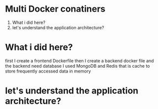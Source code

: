 <!-- @format -->

# Multi Docker conatiners

1.  What i did here?
2. let's understand the application architecture?

# What i did here?

first I create a frontend Dockerfile then I create a backend docker file and the backend need database I used MongoDB and Redis that is cache to store frequently accessed data in memory

# let's understand the application architecture?
